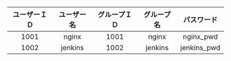 |ユーザーＩＤ|ユーザー名|グループＩＤ|グループ名|パスワード|
|:-:|:-:|:-:|:-:|:-:|
|1001|nginx|1001|nginx|nginx_pwd|
|1002|jenkins|1002|jenkins|jenkins_pwd|
